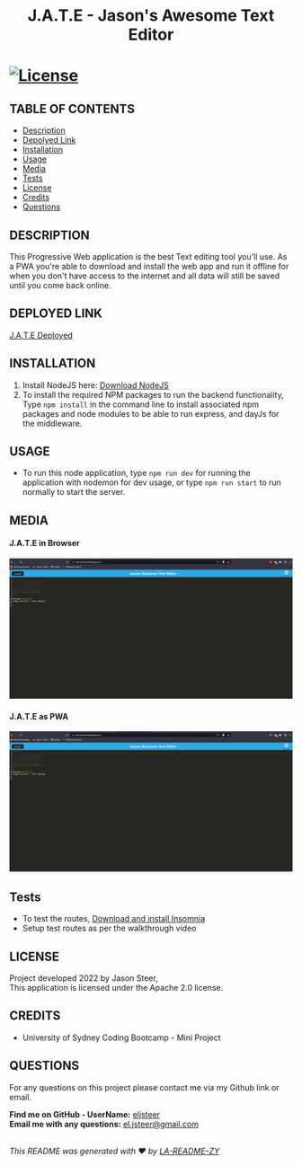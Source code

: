   <h1 align="center">J.A.T.E - Jason's Awesome Text Editor<h1>

  [![License](https://img.shields.io/badge/License-Apache_2.0-blue.svg)](https://opensource.org/licenses/Apache-2.0)

  ## TABLE OF CONTENTS
  - [Description](#description)
  - [Depolyed Link](#deployed-link)
  - [Installation](#Installation)
  - [Usage](#Usage)
  - [Media](#Media)
  - [Tests](#Tests)
  - [License](#License)
  - [Credits](#Credits)
  - [Questions](#Questions)

  ## DESCRIPTION
  This Progressive Web application is the best Text editing tool you'll use. As a PWA you're able to download and install the web app and run it offline for when you don't have access to the internet and all data will still be saved until you come back online.

  ## DEPLOYED LINK
  [J.A.T.E Deployed](https://text-edi-tor.herokuapp.com/)
  
  ## INSTALLATION
  1. Install NodeJS here: [Download NodeJS](https://nodejs.org/en/download/)
  2. To install the required NPM packages to run the backend functionality, Type `npm install` in the command line to install associated npm packages and node modules to be able to run express, and dayJs for the middleware.

  ## USAGE
  * To run this node application, type `npm run dev` for running the application with nodemon for dev usage, or type `npm run start` to run normally to start the server.

  ## MEDIA
  #### J.A.T.E in Browser
  ![J.A.T.E - Website](./client/src/images/jate_website.jpg)
  <br />
  #### J.A.T.E as PWA
  ![J.A.T.E - PWA](./client/src/images/jate_website.jpg)

  ## Tests
  * To test the routes, [Download and install Insomnia](https://insomnia.rest/download)
  * Setup test routes as per the walkthrough video
  
  ## LICENSE
  Project developed 2022 by Jason Steer,<br />
  This application is licensed under the Apache 2.0 license.

  ## CREDITS
  - University of Sydney Coding Bootcamp - Mini Project 

  ## QUESTIONS
  For any questions on this project please contact me via my Github link or email.<br />

  **Find me on GitHub - UserName:** [eljsteer](https://github.com/eljsteer)<br />
  **Email me with any questions:** el.jsteer@gmail.com<br />
  <br />
  
  _This README was generated with ❤️ by [LA-README-ZY](https://github.com/eljsteer/LA-README-ZY)_